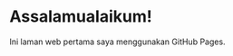 <!-- index.html -->
<!DOCTYPE html>
<html>
<head>
  <title>Selamat Datang</title>
</head>
<body>
  <h1>Assalamualaikum!</h1>
  <p>Ini laman web pertama saya menggunakan GitHub Pages.</p>
</body>
</html>
